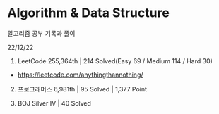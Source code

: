 # Algorithm & Data Structure

알고리즘 공부 기록과 풀이

22/12/22

1. LeetCode 255,364th | 214 Solved(Easy 69 / Medium 114 / Hard 30)
- https://leetcode.com/anythingthannothing/

2. 프로그래머스 6,981th | 95 Solved | 1,377 Point

3. BOJ Silver IV | 40 Solved